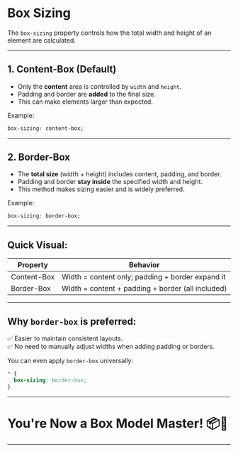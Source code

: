 # Box Sizing

The `box-sizing` property controls how the total width and height of an element are calculated.

---

## 1. Content-Box (Default)

- Only the **content** area is controlled by `width` and `height`.
- Padding and border are **added** to the final size.
- This can make elements larger than expected.

Example:

```css
box-sizing: content-box;
```

---

## 2. Border-Box

- The **total size** (width + height) includes content, padding, and border.
- Padding and border **stay inside** the specified width and height.
- This method makes sizing easier and is widely preferred.

Example:

```css
box-sizing: border-box;
```

---

## Quick Visual:

| Property    | Behavior                                          |
| ----------- | ------------------------------------------------- |
| Content-Box | Width = content only; padding + border expand it  |
| Border-Box  | Width = content + padding + border (all included) |

---

## Why `border-box` is preferred:

✅ Easier to maintain consistent layouts.  
✅ No need to manually adjust widths when adding padding or borders.

You can even apply `border-box` universally:

```css
* {
  box-sizing: border-box;
}
```

---

# You're Now a Box Model Master! 📦👑

---
